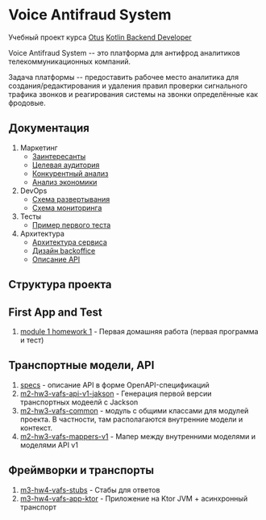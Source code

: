 # Voice Antifraud System

Учебный проект курса [Otus](https://otus.ru) [Kotlin Backend Developer](https://otus.ru/lessons/kotlin/)

Voice Antifraud System -- это платформа для антифрод аналитиков телекоммуникационных компаний. 

Задача платформы -- предоставить рабочее место аналитика для создания/редактирования и удаления правил проверки сигнального трафика звонков и реагирования системы на звонки определённые как фродовые.

## Документация

1. Маркетинг
   * [Заинтересанты](./docs/01-marketing/01-stakeholders.md)
   * [Целевая аудитория](./docs/01-marketing/02-target-audience.md)
   * [Конкурентный анализ](./docs/01-marketing/03-concurrency.md)
   * [Анализ экономики](./docs/01-marketing/04-economy.md)
2. DevOps
   * [Схема развертывания](./docs/02-devops/01-infrastruture.md)
   * [Схема мониторинга](./docs/02-devops/02-monitoring.md)
3. Тесты
   * [Пример первого теста](./m1-hw1/src/test)
4. Архитектура
   * [Архитектура сервиса](./docs/04-arch/01-architecture.md)
   * [Дизайн backoffice](./docs/04-arch/02-design.md)
   * [Описание API](./docs/04-arch/03-api.md)

## Структура проекта

## First App and Test

1. [module 1 homework 1](m1-hw1) - Первая домашняя работа (первая программа и тест)

## Транспортные модели, API

1. [specs](specs) - описание API в форме OpenAPI-спецификаций
2. [m2-hw3-vafs-api-v1-jakson](m2-hw3-vafs-api-v1-jakson) - Генерация первой версии транспортных модеелй с
   Jackson
3. [m2-hw3-vafs-common](m2-hw3-vafs-common) - модуль с общими классами для модулей проекта. В частности, там
   располагаются внутренние модели и контекст.
4. [m2-hw3-vafs-mappers-v1](m2-hw3-vafs-mappers-v1) - Мапер между внутренними моделями и моделями API v1

## Фреймворки и транспорты
1. [m3-hw4-vafs-stubs](m3-hw4-vafs-stubs) - Стабы для ответов
2. [m3-hw4-vafs-app-ktor](m3-hw4-vafs-app-ktor) - Приложение на Ktor JVM + асинхронный транспорт